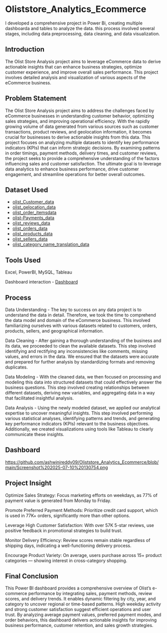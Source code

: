 # Oliststore_Analytics_Ecommerce
I developed a comprehensive project in Power Bi, creating multiple dashboarda and tables to analyze the data. this process involved several stages, including data preprocessing, data cleaning, and data visualization.
## Introduction
The Olist Store Analysis project aims to leverage eCommerce data to derive actionable insights that can enhance business strategies, optimize customer experience, and improve overall sales performance. This project involves detailed analysis and visualization of various aspects of the eCommerce business.

## Problem Statement
The Olist Store Analysis project aims to address the challenges faced by eCommerce businesses in understanding customer behavior, optimizing sales strategies, and improving operational efficiency. With the rapidly growing volume of data generated from various sources such as customer transactions, product reviews, and geolocation information, it becomes crucial for businesses to derive actionable insights from this data. This project focuses on analyzing multiple datasets to identify key performance indicators (KPIs) that can inform strategic decisions. By examining patterns in order timings, payment methods, delivery times, and customer reviews, the project seeks to provide a comprehensive understanding of the factors influencing sales and customer satisfaction. The ultimate goal is to leverage data analytics to enhance business performance, drive customer engagement, and streamline operations for better overall outcomes.

## Dataset Used
- <a href="https://github.com/ashwinireddy09/Oliststore_Analytics_Ecommerce/blob/main/olist_customers.xlsx">olist_Customer_data</a>
- <a href="https://github.com/ashwinireddy09/Oliststore_Analytics_Ecommerce/blob/main/olist_geolocation.xlsx">olist_gelocation_data</a>
- <a href="https://github.com/ashwinireddy09/Oliststore_Analytics_Ecommerce/blob/main/olist_order_items.xlsx">olist_order_itemsdata</a>
- <a href="https://github.com/ashwinireddy09/Oliststore_Analytics_Ecommerce/blob/main/olist_order_payments.xlsx">olist-Payments_data</a>
- <a href="https://github.com/ashwinireddy09/Oliststore_Analytics_Ecommerce/blob/main/olist_order_reviews.xlsx">olist_reviews_data</a>
- <a href="https://github.com/ashwinireddy09/Oliststore_Analytics_Ecommerce/blob/main/olist_orders.xlsx">olist_orders_data</a>
- <a href="https://github.com/ashwinireddy09/Oliststore_Analytics_Ecommerce/blob/main/olist_products.xlsx">olist_products_data</a>
- <a href="https://github.com/ashwinireddy09/Oliststore_Analytics_Ecommerce/blob/main/olist_sellers.xlsx">olist_sellers_data</a>
- <a href="https://github.com/ashwinireddy09/Oliststore_Analytics_Ecommerce/blob/main/product_category_name_translation.xlsx">olist_category_name_translation_data</a>

## Tools Used
Excel, PowerBI, MySQL, Tableau


Dashboard interaction - <a href="https://github.com/ashwinireddy09/Oliststore_Analytics_Ecommerce/blob/main/Screenshot%202025-07-10%20130754.png">Dashboard </a>

## Process
Data Understanding - The key to success on any data project is to understand the data in detail. Therefore, we took the time to comprehend the data model and domain of the eCommerce business. This involved familiarizing ourselves with various datasets related to customers, orders, products, sellers, and geographical information.

Data Cleaning - After gaining a thorough understanding of the business and its data, we proceeded to clean the available datasets. This step involved identifying and rectifying any inconsistencies like comments, missing values, and errors in the data. We ensured that the datasets were accurate and prepared for further analysis by standardizing formats and removing duplicates.

Data Modeling - With the cleaned data, we then focused on processing and modeling this data into structured datasets that could effectively answer the business questions. This step involved creating relationships between different datasets, deriving new variables, and aggregating data in a way that facilitated insightful analysis.

Data Analysis - Using the newly modeled dataset, we applied our analytical expertise to uncover meaningful insights. This step involved performing various statistical analyses, identifying patterns and trends, and generating key performance indicators (KPIs) relevant to the business objectives. Additionally, we created visualizations using tools like Tableau to clearly communicate these insights.

## Dashboard
https://github.com/ashwinireddy09/Oliststore_Analytics_Ecommerce/blob/main/Screenshot%202025-07-10%20130754.png

## Project Insight
Optimize Sales Strategy: Focus marketing efforts on weekdays, as 77% of payment value is generated from Monday to Friday.

Promote Preferred Payment Methods: Prioritize credit card support, which is used in 77K+ orders, significantly more than other options.

Leverage High Customer Satisfaction: With over 57K 5-star reviews, use positive feedback in promotional strategies to build trust.

Monitor Delivery Efficiency: Review scores remain stable regardless of shipping days, indicating a well-functioning delivery process.

Encourage Product Variety: On average, users purchase across 15+ product categories — showing interest in cross-category shopping.

## Final Conclusion
This Power BI dashboard provides a comprehensive overview of Olist’s e-commerce performance by integrating sales, payment methods, review scores, and delivery trends. It enables dynamic filtering by city, year, and category to uncover regional or time-based patterns. High weekday activity and strong customer satisfaction suggest efficient operations and user trust. By analyzing average payment values, preferred payment modes, and order behaviors, this dashboard delivers actionable insights for improving business performance, customer retention, and sales growth strategies.









